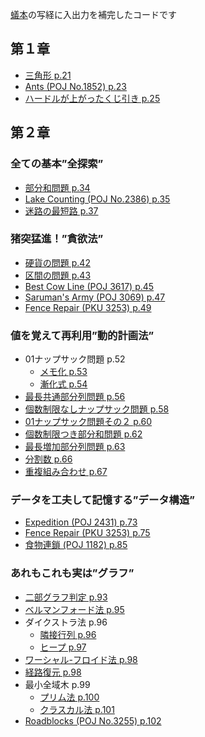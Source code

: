 [蟻本](https://www.amazon.co.jp/dp/B00CY9256C/ref=dp-kindle-redirect?_encoding=UTF8&btkr=1)の写経に入出力を補完したコードです
## 第１章
* [三角形 p.21](chap1/triangle.cpp)
* [Ants (POJ No.1852) p.23](chap1/ants.cpp)
* [ハードルが上がったくじ引き p.25](chap1/lottery.cpp)

## 第２章
### 全ての基本”全探索”
* [部分和問題 p.34](chap2/partial-sum.cpp)
* [Lake Counting (POJ No.2386) p.35](chap2/lake-counting.cpp)
* [迷路の最短路 p.37](chap2/maze.cpp)
### 猪突猛進！”貪欲法”
* [硬貨の問題 p.42](chap2/coins.cpp)
* [区間の問題 p.43](chap2/scheduling.cpp)
* [Best Cow Line (POJ 3617) p.45](chap2/best-cow-line.cpp)
* [Saruman's Army (POJ 3069) p.47](chap2/sarumans-army.cpp)
* [Fence Repair (PKU 3253) p.49](chap2/fence-repair.cpp)
### 値を覚えて再利用”動的計画法”
* 01ナップサック問題 p.52
  * [メモ化 p.53](chap2/memo-knapsack.cpp) 
  * [漸化式 p.54](chap2/rr-knapsack.cpp)
* [最長共通部分列問題 p.56](chap2/LCS.cpp)
* [個数制限なしナップサック問題 p.58](chap2/no-limit-knapsack.cpp)
* [01ナップサック問題その２ p.60](chap2/part2-knapsack.cpp)
* [個数制限つき部分和問題 p.62](chap2/limited-partial-sum.cpp)
* [最長増加部分列問題 p.63](chap2/LIS.cpp)
* [分割数 p.66](chap2/partition-numbers.cpp)
* [重複組み合わせ p.67](chap2/combination-with-repetition.cpp)
### データを工夫して記憶する”データ構造”
* [Expedition (POJ 2431) p.73](chap2/expedition.cpp)
* [Fence Repair (PKU 3253) p.75](chap2/queue-fence-repair.cpp)
* [食物連鎖 (POJ 1182) p.85](chap2/food-chain.cpp)
### あれもこれも実は”グラフ”
* [二部グラフ判定 p.93](chap2/judge-bipartite-graph.cpp)
* [ベルマンフォード法 p.95](chap2/bellman-ford.cpp)
* ダイクストラ法 p.96
  * [隣接行列 p.96](chap2/dijkstra-algorithm.cpp)
  * [ヒープ p.97](chap2/dijkstra-algorithm-queue.cpp)
* [ワーシャル-フロイド法 p.98](chap2/warshall-floyd.cpp)
* [経路復元 p.98](chap2/dijkstra-keep-track.cpp)
* 最小全域木 p.99
  * [プリム法 p.100](chap2/prim-algorithm.cpp)
  * [クラスカル法 p.101](chap2/kruskal-algorithm.cpp)
* [Roadblocks (POJ No.3255) p.102](chap2/roadblocks.cpp)
